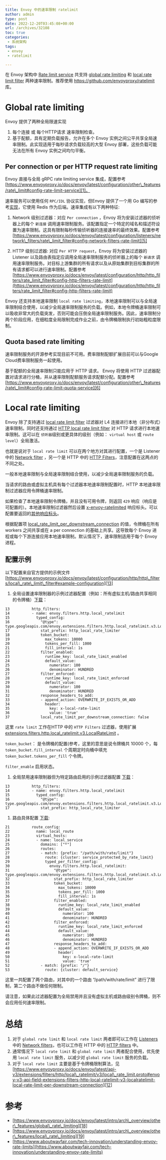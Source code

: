 ```yaml
---
title: Envoy 中的速率限制 ratelimit
author: admin
type: post
date: 2022-12-20T03:45:08+00:00
url: /archives/32108
toc: true
categories:
 - 系统架构
tags:
 - envoy
 - ratelimit

---
```

在 Envoy 架构中 [Rate limit service][1] 共支持 [global rate limiting][2] 和 [local rate limit filter][3] 两种速率限制。推荐使用 https://github.com/envoyproxy/ratelimit 库。

# Global rate limiting 

Envoy 提供了两种全局限速实现

 1. 每个连接 或 每个HTTP请求 速率限制检查。
 2. 基于配额，具有定期负载报告，允许在多个 Envoy 实例之间公平共享全局速率限制。此实现适用于每秒请求负载较高的大型 Envoy 部署，这些负载可能无法在所有 Envoy 实例之间均匀平衡。

## Per connection or per HTTP request rate limiting 

Envoy 直接与全局 gRPC rate limiting service 集成，配置参考 [https://www.envoyproxy.io/docs/envoy/latest/configuration/other\_features/rate\_limit#config-rate-limit-service][1]。

速率服务可以使用任何 `RPC/IDL` 协议实现，但Envoy 提供了一个用 Go 编写的参考[实现][4]，它使用 Redis 作为后端。速率集成有以下两种特征:

 1. Network 级别过滤器：对应 `Per connection` ，Envoy 将为安装过滤器的侦听器上的每个 `新连接` 调用速率限制服务。该配置指定一个特定的域名和描述符设置为速率限制。这具有限制每秒传输侦听器的连接速率的最终效果。配置参考 [https://www.envoyproxy.io/docs/envoy/latest/configuration/listeners/network\_filters/rate\_limit_filter#config-network-filters-rate-limit][5]

1. HTTP 级别过滤器: 对应 `Per HTTP request`，Envoy 将为安装过滤器的 Listener 以及路由表指定应调用全局速率限制服务的侦听器上的每个 `新请求` 调用速率限制服务。对目标上游集群的所有请求以及从原始集群到目标集群的所有请求都可以进行速率限制。配置参考 [https://www.envoyproxy.io/docs/envoy/latest/configuration/http/http_filters/rate_limit_filter#config-http-filters-rate-limit](https://www.envoyproxy.io/docs/envoy/latest/configuration/http/http_filters/rate_limit_filter#config-http-filters-rate-limit)

Envoy 还支持本地速率限制 `local rate limiting`，本地速率限制可以与全局速率限制结合使用，以减少全局速率限制服务的负载。例如，本地令牌桶速率限制可以吸收非常大的负载突发，否则可能会压倒全局速率限制服务。因此，速率限制分两个阶段应用，在细粒度全局限制完成作业之前，由令牌桶限制执行初始粗粒度限制。

## Quota based rate limiting 

速率限制服务的开源参考实现目前不可用。费率限制配额扩展目前可以与Google Cloud费率限制服务一起使用。

基于配额的全局速率限制只能应用于 HTTP 请求。 Envoy 将使用 HTTP 过滤器配置对请求进行分桶，并从速率限制配额服务请求配额分配。配置参考 [https://www.envoyproxy.io/docs/envoy/latest/configuration/other\_features/rate\_limit#config-rate-limit-quota-service][6]

# Local rate limiting 

Envoy 除了支持通过 [local rate limit filter](https://www.envoyproxy.io/docs/envoy/latest/configuration/listen%60ers/network_filters/local_rate_limit_filter#config-network-filters-local-rate-limit) 过滤器对 L4 连接进行本地（非分布式）速率限制。同时还支持通过 [HTTP local rate limit filter][7] 对 HTTP 请求进行本地速率限制。这可以在 `侦听器`级别或更具体的级别（例如： `virtual host` 或 `route level`）全局激活。

也就是说对于 `local rate limit` 可以在两个地方对其进行配置，一个是 Listener 中的 [Network filter][8] ，另一个是 HTTP 中的 [HTTP Filters][9]，注意配置在这两点的不同之处。

一般本地速率限制与全局速率限制结合使用，以减少全局速率限制服务的负载。

当请求的路由或虚拟主机具有每个过滤器本地速率限制配置时，HTTP 本地速率限制过滤器应用令牌桶速率限制。

如果检查了本地速率限制令牌桶，并且没有可用令牌，则返回 `429` 响应（响应是可配置的）。本地速率限制过滤器然后设置 [x-envoy-ratelimited][10] 响应标头。可以配置要返回的[其他响应标头][11]。

根据配置项 [local\_rate\_limit\_per\_downstream_connection][12] 的值，令牌桶在所有 workers 之间共享或在 a per connection 的基础上共享。这导致每个 Envoy 进程或每个下游连接应用本地速率限制。默认情况下，速率限制适用于每个 Envoy 进程。

## 配置示例 

以下配置来自官方提供的示例文件 [https://www.envoyproxy.io/docs/envoy/latest/configuration/http/http\_filters/local\_rate\_limit\_filter#example-configuration][13]

 1. 全局设置速率限制器的示例过滤器配置（例如：所有虚拟主机/路由共享相同的令牌桶）[下载][14]：

```
13          http_filters:
14          - name: envoy.filters.http.local_ratelimit
15            typed_config:
16              "@type": type.googleapis.com/envoy.extensions.filters.http.local_ratelimit.v3.LocalRateLimit
17              stat_prefix: http_local_rate_limiter
18              token_bucket:
19                max_tokens: 10000
20                tokens_per_fill: 1000
21                fill_interval: 1s
22              filter_enabled:
23                runtime_key: local_rate_limit_enabled
24                default_value:
25                  numerator: 100
26                  denominator: HUNDRED
27              filter_enforced:
28                runtime_key: local_rate_limit_enforced
29                default_value:
30                  numerator: 100
31                  denominator: HUNDRED
32              response_headers_to_add:
33              - append_action: OVERWRITE_IF_EXISTS_OR_ADD
34                header:
35                  key: x-local-rate-limit
36                  value: 'true'
37              local_rate_limit_per_downstream_connection: false
```

这里 `rate limit` 工作在HTTP 中的 `HTTP Filters` 过滤器，使用扩展 [extensions.filters.http.local_ratelimit.v3.LocalRateLimit][15] 。

`token_bucket`： 是令牌桶的配置(参考，这里的意思是说令牌桶共 10000 个，每 `token_bucket.fill_interval` 个周期定时向桶中填充 `token_bucket.tokens_per_fill` 个令牌。

`filter_enable` 启用状态。

1. 全局禁用速率限制器但为特定路由启用的示例过滤器配置 [下载](https://www.envoyproxy.io/docs/envoy/latest/_downloads/1f38d20a31590590dae5758871b7dd1b/local-rate-limit-route-specific-configuration.yaml)：


```
13          http_filters:
14          - name: envoy.filters.http.local_ratelimit
15            typed_config:
16              "@type": type.googleapis.com/envoy.extensions.filters.http.local_ratelimit.v3.LocalRateLimit
17              stat_prefix: http_local_rate_limiter
```

1. 路由具体配置 [下载](https://www.envoyproxy.io/docs/envoy/latest/_downloads/1f38d20a31590590dae5758871b7dd1b/local-rate-limit-route-specific-configuration.yaml):


```
21          route_config:
22            name: local_route
23            virtual_hosts:
24            - name: local_service
25              domains: ["*"]
26              routes:
27              - match: {prefix: "/path/with/rate/limit"}
28                route: {cluster: service_protected_by_rate_limit}
29                typed_per_filter_config:
30                  envoy.filters.http.local_ratelimit:
31                    "@type": type.googleapis.com/envoy.extensions.filters.http.local_ratelimit.v3.LocalRateLimit
32                    stat_prefix: http_local_rate_limiter
33                    token_bucket:
34                      max_tokens: 10000
35                      tokens_per_fill: 1000
36                      fill_interval: 1s
37                    filter_enabled:
38                      runtime_key: local_rate_limit_enabled
39                      default_value:
40                        numerator: 100
41                        denominator: HUNDRED
42                    filter_enforced:
43                      runtime_key: local_rate_limit_enforced
44                      default_value:
45                        numerator: 100
46                        denominator: HUNDRED
47                    response_headers_to_add:
48                    - append_action: OVERWRITE_IF_EXISTS_OR_ADD
49                      header:
50                        key: x-local-rate-limit
51                        value: 'true'
52              - match: {prefix: "/"}
53                route: {cluster: default_service}
```

这里一共配置了两个路由，对其中的一个路由 “/path/with/rate/limit” 进行了限制，第二个路由不做任何限制。

请注意，如果此过滤器配置为全局禁用并且没有虚拟主机或路由级别令牌桶，则不会应用任何速率限制。

# 总结 

 1. 对于 `global rate limit` 和 `local rate limit` 两者即可以工作在 [Listeners][16] 中的 [Network filters][17]，也可以工作在 HTTP 中的 [HTTP filters][17] 中。
 2. 通常情况下 `local rate limit` 和 `global rate limit` 两者配合使用，优先使用 `local rate limit` 服务，以减少对 `global rate limit` 服务的负载。
 3. 对于 `local rate limit` 主要是基于令牌桶限制算法，见 [https://www.envoyproxy.io/docs/envoy/latest/api-v3/extensions/filters/http/local\_ratelimit/v3/local\_rate_limit.proto#envoy-v3-api-field-extensions-filters-http-local-ratelimit-v3-localratelimit-local-rate-limit-per-downstream-connection][12]

# 参考 

 * [https://www.envoyproxy.io/docs/envoy/latest/intro/arch\_overview/other\_features/global\_rate\_limiting][18]
 * [https://www.envoyproxy.io/docs/envoy/latest/intro/arch\_overview/other\_features/local\_rate\_limiting][19]
 * [https://www.aboutwayfair.com/tech-innovation/understanding-envoy-rate-limits](https://www.aboutwayfair.com/tech-innovation/understanding-envoy-rate-limits)

 [1]: https://www.envoyproxy.io/docs/envoy/latest/configuration/other_features/rate_limit#config-rate-limit-service
 [2]: https://www.envoyproxy.io/docs/envoy/latest/intro/arch_overview/other_features/global_rate_limiting#arch-overview-global-rate-limit
 [3]: https://www.envoyproxy.io/docs/envoy/latest/intro/arch_overview/other_features/local_rate_limiting#arch-overview-local-rate-limit
 [4]: https://github.com/envoyproxy/ratelimit
 [5]: https://www.envoyproxy.io/docs/envoy/latest/configuration/listeners/network_filters/rate_limit_filter#config-network-filters-rate-limit
 [6]: https://www.envoyproxy.io/docs/envoy/latest/configuration/other_features/rate_limit#config-rate-limit-quota-service
 [7]: https://www.envoyproxy.io/docs/envoy/latest/configuration/http/http_filters/local_rate_limit_filter#config-http-filters-local-rate-limit
 [8]: https://www.envoyproxy.io/docs/envoy/latest/configuration/listeners/network_filters/local_rate_limit_filter#config-network-filters-local-rate-limit
 [9]: https://www.envoyproxy.io/docs/envoy/latest/configuration/http/http_filters/local_rate_limit_filter#id2
 [10]: https://www.envoyproxy.io/docs/envoy/latest/configuration/http/http_filters/router_filter#config-http-filters-router-x-envoy-ratelimited
 [11]: https://www.envoyproxy.io/docs/envoy/latest/api-v3/extensions/filters/http/local_ratelimit/v3/local_rate_limit.proto#envoy-v3-api-field-extensions-filters-http-local-ratelimit-v3-localratelimit-response-headers-to-add
 [12]: https://www.envoyproxy.io/docs/envoy/latest/api-v3/extensions/filters/http/local_ratelimit/v3/local_rate_limit.proto#envoy-v3-api-field-extensions-filters-http-local-ratelimit-v3-localratelimit-local-rate-limit-per-downstream-connection
 [13]: https://www.envoyproxy.io/docs/envoy/latest/configuration/http/http_filters/local_rate_limit_filter#example-configuration
 [14]: https://www.envoyproxy.io/docs/envoy/latest/_downloads/0e039036f53cb78357a657f1cf05a026/local-rate-limit-global-configuration.yaml
 [15]: https://www.envoyproxy.io/docs/envoy/latest/api-v3/extensions/filters/http/local_ratelimit/v3/local_rate_limit.proto
 [16]: https://www.envoyproxy.io/docs/envoy/latest/configuration/listeners/listeners
 [17]: https://www.envoyproxy.io/docs/envoy/latest/configuration/http/http_filters/local_rate_limit_filter
 [18]: https://www.envoyproxy.io/docs/envoy/latest/intro/arch_overview/other_features/global_rate_limiting
 [19]: https://www.envoyproxy.io/docs/envoy/latest/intro/arch_overview/other_features/local_rate_limiting